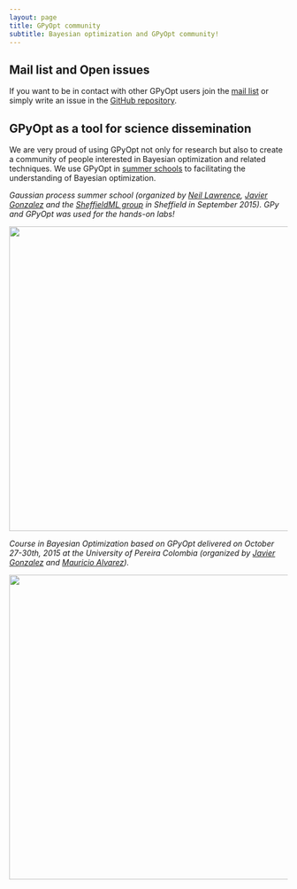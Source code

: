 ```yaml
---
layout: page
title: GPyOpt community
subtitle: Bayesian optimization and GPyOpt community!
---
```


## Mail list and Open issues

If you want to be in contact with other GPyOpt users join the [mail list](https://lists.shef.ac.uk/sympa/info/gpyopt-users) or simply write an issue in the [GitHub repository](https://github.com/SheffieldML/GPyOpt/issues). 


## GPyOpt as a tool for science dissemination

We are very proud of using GPyOpt not only for research but also to create a community of people interested in Bayesian optimization and related techniques. We use GPyOpt in [summer schools](http://gpss.cc/) to facilitating the understanding of Bayesian optimization. 


*Gaussian process summer school (organized by [Neil Lawrence](http://inverseprobability.com/), [Javier Gonzalez](http://javiergonzalezh.github.io/) and the [SheffieldML group](http://sheffieldml.github.io/) in Sheffield in September 2015). GPy and GPyOpt was used for the hands-on labs!*
<center> <img  src="../img/gpss_2015.jpg" style="width:550px" align="middle"></center>


*Course in Bayesian Optimization based on GPyOpt delivered on October 27-30th, 2015 at the University of Pereira Colombia (organized by [Javier Gonzalez](http://javiergonzalezh.github.io/) and  [Mauricio Alvarez](https://sites.google.com/site/maalvarezl)).*
<center> <img  src="../img/bo_pereira.jpg" style="width:550px" align="middle"></center>











